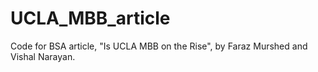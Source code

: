 # UCLA_MBB_article

Code for BSA article, "Is UCLA MBB on the Rise", by Faraz Murshed and Vishal Narayan.
